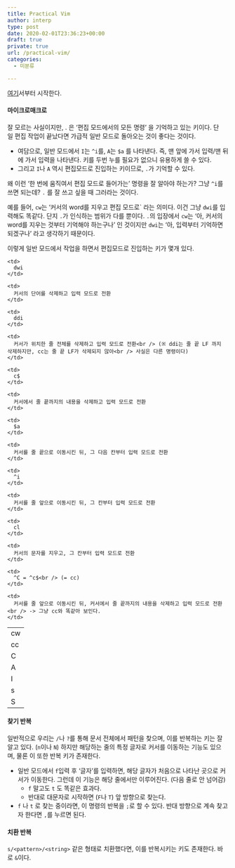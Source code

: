 ```yaml
---
title: Practical Vim
author: interp
type: post
date: 2020-02-01T23:36:23+00:00
draft: true
private: true
url: /practical-vim/
categories:
  - 미분류

---
```

[여기][1]서부터 시작한다.

#### 마이크로매크로

잘 모르는 사실이지만, . 은 &#8216;편집 모드에서의 모든 명령&#8217; 을 기억하고 있는 키이다. 단일 편집 작업이 끝났다면 가급적 일반 모드로 돌아오는 것이 좋다는 것이다.

  * 여담으로, 일반 모드에서 `I`는 `^i`를, `A`는 `$a` 를 나타낸다. 즉, 맨 앞에 가서 입력/맨 뒤에 가서 입력을 나타낸다. 키를 두번 누를 필요가 없으니 유용하게 쓸 수 있다.
  * 그리고 `I`나 `A` 역시 편집모드로 진입하는 키이므로, `.`가 기억할 수 있다.

왜 이런 &#8216;한 번에 움직여서 편집 모드로 들어가는&#8217; 명령을 잘 알아야 하는가? 그냥 `^i`를 쓰면 되는데? `.` 를 잘 쓰고 싶을 때 그러라는 것이다.

예를 들어, `cw`는 &#8216;커서의 word를 지우고 편집 모드로\` 라는 의미다. 이건 그냥 `dwi`를 입력해도 똑같다. 단지 `.`가 인식하는 범위가 다를 뿐이다. `.`의 입장에서 `cw`는 &#8216;아, 커서의 word를 지우는 것부터 기억해야 하는구나&#8217; 인 것이지만 `dwi`는 &#8216;아, 입력부터 기억하면 되겠구나&#8217; 라고 생각하기 때문이다.

이렇게 일반 모드에서 작업을 하면서 편집모드로 진입하는 키가 몇개 있다.

<table>
  <tr>
    <td>
      cw
    </td>
    
    <td>
      dwi
    </td>
    
    <td>
      커서의 단어를 삭제하고 입력 모드로 전환
    </td>
  </tr>
  
  <tr>
    <td>
      cc
    </td>
    
    <td>
      ddi
    </td>
    
    <td>
      커서가 위치한 줄 전체를 삭제하고 입력 모드로 전환<br /> (※ ddi는 줄 끝 LF 까지 삭제하지만, cc는 줄 끝 LF가 삭제되지 않아<br /> 사실은 다른 명령이다)
    </td>
  </tr>
  
  <tr>
    <td>
      C
    </td>
    
    <td>
      c$
    </td>
    
    <td>
      커서에서 줄 끝까지의 내용을 삭제하고 입력 모드로 전환
    </td>
  </tr>
  
  <tr>
    <td>
      A
    </td>
    
    <td>
      $a
    </td>
    
    <td>
      커서를 줄 끝으로 이동시킨 뒤, 그 다음 칸부터 입력 모드로 전환
    </td>
  </tr>
  
  <tr>
    <td>
      I
    </td>
    
    <td>
      ^i
    </td>
    
    <td>
      커서를 줄 앞으로 이동시킨 뒤, 그 칸부터 입력 모드로 전환
    </td>
  </tr>
  
  <tr>
    <td>
      s
    </td>
    
    <td>
      cl
    </td>
    
    <td>
      커서의 문자를 지우고, 그 칸부터 입력 모드로 전환
    </td>
  </tr>
  
  <tr>
    <td>
      S
    </td>
    
    <td>
      ^C = ^c$<br /> (= cc)
    </td>
    
    <td>
      커서를 줄 앞으로 이동시킨 뒤, 커서에서 줄 끝까지의 내용을 삭제하고 입력 모드로 전환<br /> -> 그냥 cc와 똑같아 보인다.
    </td>
  </tr>
</table>

#### 찾기 반복

일반적으로 우리는 `/`나 `?`를 통해 문서 전체에서 패턴을 찾으며, 이를 반복하는 키는 잘 알고 있다. (`n`이나 `N`) 하지만 해당하는 줄의 특정 글자로 커서를 이동하는 기능도 있으며, 물론 이 또한 반복 키가 존재한다.

  * 일반 모드에서 `f`입력 후 &#8216;글자&#8217;를 입력하면, 해당 글자가 처음으로 나타난 곳으로 커서가 이동한다. 그런데 이 기능은 해당 줄에서만 이루어진다. (다음 줄로 안 넘어감) 
      * `f` 말고도 `t` 도 똑같은 효과다.
      * 반대로 대문자로 시작하면 (`F`나 `T`) 앞 방향으로 찾는다.
  * `f` 나 `t` 로 찾는 중이라면, 이 명령의 반복을 `;`로 할 수 있다. 반대 방향으로 계속 찾고자 한다면 `,`를 누르면 된다.

#### 치환 반복

`s/<pattern>/<string>` 같은 형태로 치환했다면, 이를 반복시키는 키도 존재한다. 바로 `&`이다.

 [1]: https://nolboo.kim/practical-vim/